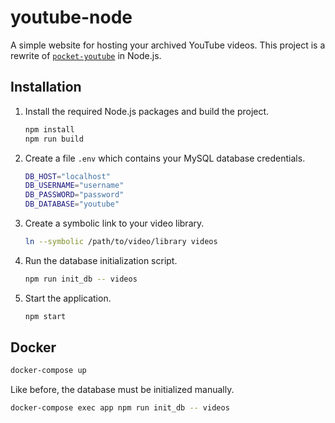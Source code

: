 # youtube-node

A simple website for hosting your archived YouTube videos. This project is a rewrite of [`pocket-youtube`](https://github.com/peppermintpatty5/pocket-youtube/) in Node.js.

## Installation

1. Install the required Node.js packages and build the project.

   ```sh
   npm install
   npm run build
   ```

2. Create a file `.env` which contains your MySQL database credentials.

   ```sh
   DB_HOST="localhost"
   DB_USERNAME="username"
   DB_PASSWORD="password"
   DB_DATABASE="youtube"
   ```

3. Create a symbolic link to your video library.

   ```sh
   ln --symbolic /path/to/video/library videos
   ```

4. Run the database initialization script.

   ```sh
   npm run init_db -- videos
   ```

5. Start the application.

   ```sh
   npm start
   ```

## Docker

```sh
docker-compose up
```

Like before, the database must be initialized manually.

```sh
docker-compose exec app npm run init_db -- videos
```

